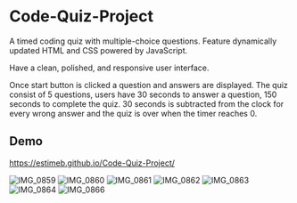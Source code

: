 # Code-Quiz-Project
A timed coding quiz with multiple-choice questions.
Feature dynamically updated HTML and CSS powered by JavaScript.

Have a clean, polished, and responsive user interface.

Once start button is clicked a question and answers are displayed.
The quiz consist of 5 questions, users have 30 seconds to answer a question, 150 seconds to complete the quiz.
30 seconds is subtracted from the clock for every wrong answer and the quiz is over when the timer reaches 0.

## Demo

https://estimeb.github.io/Code-Quiz-Project/ 

![IMG_0859](https://user-images.githubusercontent.com/101056987/161434264-673ce3de-1697-41e8-bcf8-3ea41170baa5.jpg)
![IMG_0860](https://user-images.githubusercontent.com/101056987/161434270-faf88a45-a39e-4186-8e6d-b3dba4f38425.jpg)
![IMG_0861](https://user-images.githubusercontent.com/101056987/161434276-800b7444-b6ea-4715-a424-23548b022a88.jpg)
![IMG_0862](https://user-images.githubusercontent.com/101056987/161434277-c2782d66-ae2e-4126-b543-fbbac829cfb3.jpg)
![IMG_0863](https://user-images.githubusercontent.com/101056987/161434439-f2b115d3-2612-4b7a-a981-61d057e1b354.jpg)
![IMG_0864](https://user-images.githubusercontent.com/101056987/161434448-b9b94767-5e51-4f02-898d-21a5c0657b7c.jpg)
![IMG_0866](https://user-images.githubusercontent.com/101056987/161434458-da29b762-04c3-4497-a19c-ca544b512a93.jpg)
